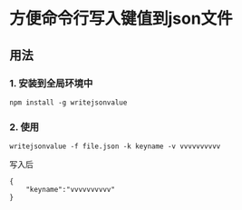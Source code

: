 # 方便命令行写入键值到json文件

## 用法

### 1. 安装到全局环境中

```
npm install -g writejsonvalue
```

### 2. 使用

```
writejsonvalue -f file.json -k keyname -v vvvvvvvvvv
```

写入后
```
{
    "keyname":"vvvvvvvvvv"
}
```
